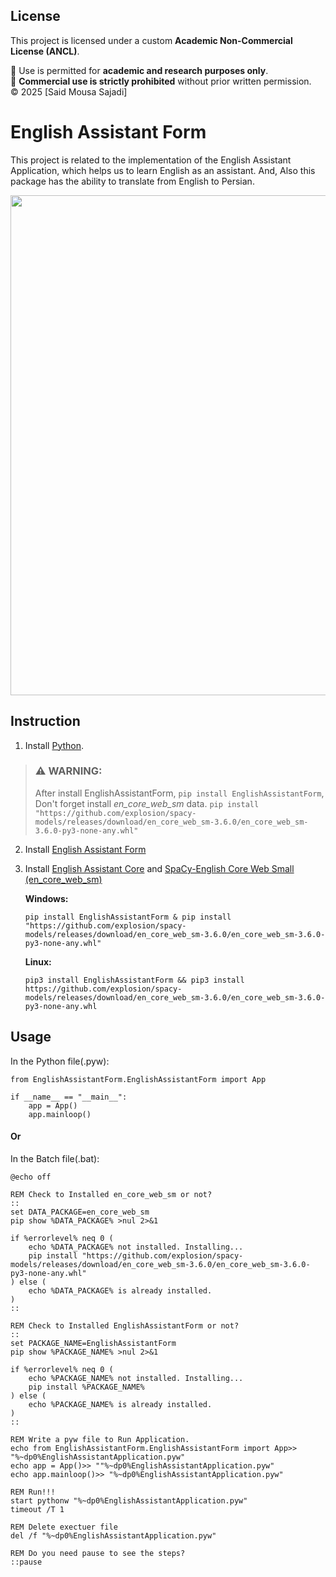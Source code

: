 ## License

This project is licensed under a custom **Academic Non-Commercial License (ANCL)**.

📌 Use is permitted for **academic and research purposes only**.  
🚫 **Commercial use is strictly prohibited** without prior written permission.  
© 2025 [Said Mousa Sajadi]

# English Assistant Form		 
This project is related to the implementation of the English Assistant Application, which helps us to learn English as an assistant. And, Also this package has the ability to translate from English to Persian.

<p align="center">
  <img src="https://github.com/yasharsajadi/EnglishAssistantForm/blob/master/Application_Tabs.png" width="800">
</p>

## Instruction

1. Install [Python](https://www.python.org/).


> ### ⚠ WARNING:
> After install EnglishAssistantForm, ```pip install EnglishAssistantForm```, Don't forget install *en_core_web_sm* data. ```pip install "https://github.com/explosion/spacy-models/releases/download/en_core_web_sm-3.6.0/en_core_web_sm-3.6.0-py3-none-any.whl"```

2. Install [English Assistant Form](https://github.com/yasharsajadi/EnglishAssistantForm)

2. Install [English Assistant Core](https://github.com/yasharsajadi/EnglishAssistantCore) and [SpaCy-English Core Web Small (en_core_web_sm)](https://github.com/explosion/spacy-models/releases/)

    **Windows:**
    ```
    pip install EnglishAssistantForm & pip install "https://github.com/explosion/spacy-models/releases/download/en_core_web_sm-3.6.0/en_core_web_sm-3.6.0-py3-none-any.whl"
    ```
    **Linux:**
    ```
    pip3 install EnglishAssistantForm && pip3 install https://github.com/explosion/spacy-models/releases/download/en_core_web_sm-3.6.0/en_core_web_sm-3.6.0-py3-none-any.whl
    ```


## Usage
In the Python file(.pyw):
```
from EnglishAssistantForm.EnglishAssistantForm import App

if __name__ == "__main__":
	app = App()
	app.mainloop()
```
#### Or
In the Batch file(.bat):
```
@echo off

REM Check to Installed en_core_web_sm or not? 
::
set DATA_PACKAGE=en_core_web_sm
pip show %DATA_PACKAGE% >nul 2>&1

if %errorlevel% neq 0 (
    echo %DATA_PACKAGE% not installed. Installing...
	pip install "https://github.com/explosion/spacy-models/releases/download/en_core_web_sm-3.6.0/en_core_web_sm-3.6.0-py3-none-any.whl"
) else (
	echo %DATA_PACKAGE% is already installed.
)
::

REM Check to Installed EnglishAssistantForm or not? 
::
set PACKAGE_NAME=EnglishAssistantForm
pip show %PACKAGE_NAME% >nul 2>&1

if %errorlevel% neq 0 (
    echo %PACKAGE_NAME% not installed. Installing...
	pip install %PACKAGE_NAME%
) else (
	echo %PACKAGE_NAME% is already installed.
)
::

REM Write a pyw file to Run Application. 
echo from EnglishAssistantForm.EnglishAssistantForm import App>> "%~dp0%EnglishAssistantApplication.pyw"
echo app = App()>> ""%~dp0%EnglishAssistantApplication.pyw"
echo app.mainloop()>> "%~dp0%EnglishAssistantApplication.pyw"

REM Run!!!
start pythonw "%~dp0%EnglishAssistantApplication.pyw"
timeout /T 1

REM Delete exectuer file
del /f "%~dp0%EnglishAssistantApplication.pyw"

REM Do you need pause to see the steps?
::pause
```





